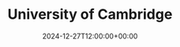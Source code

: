 ---
weight: 130000
title: "University of Cambridge"
description: "Explore the University of Oxford: A Prestigious Institution Shaping Global Leaders and Advancing Knowledge."
icon: database
date: 2024-12-27T12:00:00+00:00
---